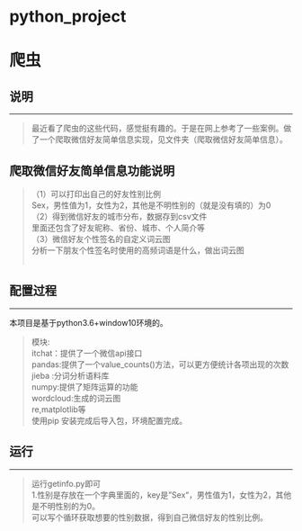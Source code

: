 # python_project
爬虫
==========
## 说明<br>
----------------
>最近看了爬虫的这些代码，感觉挺有趣的。于是在网上参考了一些案例。做了一个爬取微信好友简单信息实现，见文件夹（爬取微信好友简单信息）。<br>
## 爬取微信好友简单信息功能说明<br>
>（1）可以打印出自己的好友性别比例<br>
>  Sex，男性值为1，女性为2，其他是不明性别的（就是没有填的）为0<br>
>（2）得到微信好友的城市分布，数据存到csv文件<br>
>  里面还包含了好友昵称、省份、城市、个人简介等<br>
>（3）微信好友个性签名的自定义词云图<br>
>  分析一下朋友个性签名时使用的高频词语是什么，做出词云图<br><br>
## 配置过程<br>
--------------------------
本项目是基于python3.6+window10环境的。<br>
>模块:<br>
>itchat：提供了一个微信api接口<br>
>pandas:提供了一个value_counts()方法，可以更方便统计各项出现的次数<br>
>jieba :分词分析语料库<br>
>numpy:提供了矩阵运算的功能<br>
>wordcloud:生成的词云图<br>
re,matplotlib等<br>
使用pip 安装完成后导入包，环境配置完成。<br>
## 运行<br>
----------------------------
>运行getinfo.py即可<br>
>1.性别是存放在一个字典里面的，key是”Sex“，男性值为1，女性为2，其他是不明性别的为0。<br>
>可以写个循环获取想要的性别数据，得到自己微信好友的性别比例。<br>
